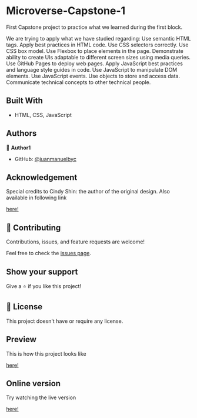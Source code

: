 # Microverse-Capstone-1

First Capstone project to practice what we learned during the first block.

We are trying to apply what we have studied regarding:
Use semantic HTML tags.
Apply best practices in HTML code.
Use CSS selectors correctly.
Use CSS box model.
Use Flexbox to place elements in the page.
Demonstrate ability to create UIs adaptable to different screen sizes using media queries.
Use GitHub Pages to deploy web pages.
Apply JavaScript best practices and language style guides in code.
Use JavaScript to manipulate DOM elements.
Use JavaScript events.
Use objects to store and access data.
Communicate technical concepts to other technical people.


## Built With

- HTML, CSS, JavaScript

## Authors

👤 **Author1**

- GitHub: [@juanmanuelbyc](https://github.com/juanmanuelbyc)



## Acknowledgement

Special credits to Cindy Shin: the author of the original design. Also available in following link

[here!](https://www.behance.net/gallery/29845175/CC-Global-Summit-2015)



## 🤝 Contributing

Contributions, issues, and feature requests are welcome!

Feel free to check the [issues page](https://github.com/juanmanuelbyc/Capstone1/issues).

## Show your support

Give a ⭐️ if you like this project!


## 📝 License

This project doesn't have or require any license.

## Preview

This is how this project looks like

[here!](images/screenshot.jpg)

## Online version

Try watching the live version

[here!](https://juanmanuelbyc.github.io/Capstone1/)